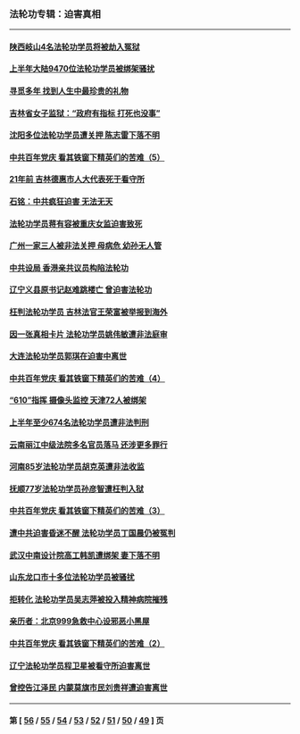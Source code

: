### 法轮功专辑：迫害真相
---
#### [陕西岐山4名法轮功学员将被劫入冤狱](../../pages/nf4379/n13083690.md) 
#### [上半年大陆9470位法轮功学员被绑架骚扰](../../pages/nf4379/n13081326.md) 
#### [寻觅多年 找到人生中最珍贵的礼物](../../pages/nf4379/n13066268.md) 
#### [吉林省女子监狱：“政府有指标 打死也没事”](../../pages/nf4379/n13077655.md) 
#### [沈阳多位法轮功学员遭关押 陈志雷下落不明](../../pages/nf4379/n13078423.md) 
#### [中共百年党庆 看其铁窗下精英们的苦难（5）](../../pages/nf4379/n13076766.md) 
#### [21年前 吉林德惠市人大代表死于看守所](../../pages/nf4379/n13076677.md) 
#### [石铭：中共疯狂迫害 无法无天](../../pages/nf4379/n13077078.md) 
#### [法轮功学员蒋有容被重庆女监迫害致死](../../pages/nf4379/n13076179.md) 
#### [广州一家三人被非法关押 母病危 幼孙无人管](../../pages/nf4379/n13076082.md) 
#### [中共设局 香港亲共议员构陷法轮功](../../pages/nf4379/n13074601.md) 
#### [辽宁义县原书记赵难跳楼亡 曾迫害法轮功](../../pages/nf4379/n13074283.md) 
#### [枉判法轮功学员 吉林法官王荣富被举报到海外](../../pages/nf4379/n13073687.md) 
#### [因一张真相卡片 法轮功学员姚伟敏遭非法庭审](../../pages/nf4379/n13072119.md) 
#### [大连法轮功学员郭琪在迫害中离世](../../pages/nf4379/n13068800.md) 
#### [中共百年党庆 看其铁窗下精英们的苦难（4）](../../pages/nf4379/n13071329.md) 
#### [“610”指挥 摄像头监控 天津72人被绑架](../../pages/nf4379/n13069798.md) 
#### [上半年至少674名法轮功学员遭非法判刑](../../pages/nf4379/n13069232.md) 
#### [云南丽江中级法院多名官员落马 还涉更多罪行](../../pages/nf4379/n13066824.md) 
#### [河南85岁法轮功学员胡克英遭非法收监](../../pages/nf4379/n13056270.md) 
#### [抚顺77岁法轮功学员孙彦智遭枉判入狱](../../pages/nf4379/n13066556.md) 
#### [中共百年党庆 看其铁窗下精英们的苦难（3）](../../pages/nf4379/n13065400.md) 
#### [遭中共迫害昏迷不醒 法轮功学员丁国晨仍被冤判](../../pages/nf4379/n13065106.md) 
#### [武汉中南设计院高工韩凯遭绑架 妻下落不明](../../pages/nf4379/n13064124.md) 
#### [山东龙口市十多位法轮功学员被骚扰](../../pages/nf4379/n13061296.md) 
#### [拒转化 法轮功学员吴志萍被投入精神病院摧残](../../pages/nf4379/n13061005.md) 
#### [亲历者：北京999急救中心设邪恶小黑屋](../../pages/nf4379/n13061303.md) 
#### [中共百年党庆 看其铁窗下精英们的苦难（2）](../../pages/nf4379/n13060332.md) 
#### [辽宁法轮功学员程卫星被看守所迫害离世](../../pages/nf4379/n13058554.md) 
#### [曾控告江泽民 内蒙莫旗市民刘贵祥遭迫害离世](../../pages/nf4379/n13058000.md) 

---
#### 第 [ [56](./56.md) / [55](./55.md) / [54](./54.md) / [53](./53.md) / [52](./52.md) / [51](./51.md) / [50](./50.md) / [49](./49.md) ] 页
